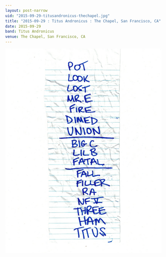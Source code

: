 ```yaml
---
layout: post-narrow
uid: "2015-09-29-titusandronicus-thechapel.jpg"
title: "2015-09-29 : Titus Andronicus : The Chapel, San Francisco, CA"
date: 2015-09-29
band: Titus Andronicus
venue: The Chapel, San Francisco, CA
---
```


<div class="showcase">
  <img src="/img/2015/09/20150929-TitusAndronicus-TheChapel.jpg" alt="2015-09-29-titusandronicus-thechapel.jpg">
</div>

